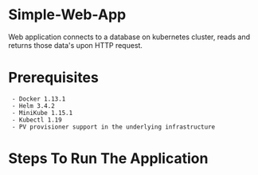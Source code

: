 # Simple-Web-App

   Web application connects to a database on kubernetes cluster, reads and returns those data's upon HTTP request.
     
   
   # Prerequisites 
      
     - Docker 1.13.1
     - Helm 3.4.2
     - MiniKube 1.15.1
     - Kubectl 1.19
     - PV provisioner support in the underlying infrastructure
     
   # Steps To Run The Application
